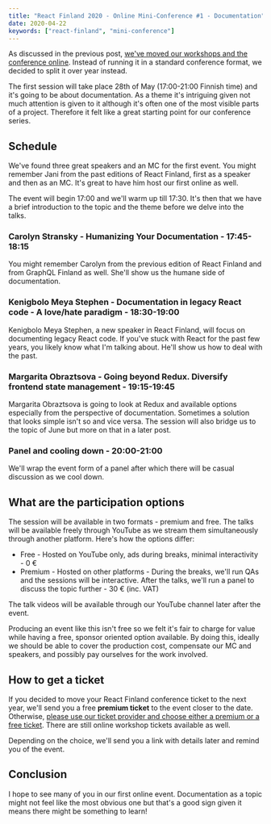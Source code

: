 ```yaml
---
title: "React Finland 2020 - Online Mini-Conference #1 - Documentation"
date: 2020-04-22
keywords: ["react-finland", "mini-conference"]
---
```


As discussed in the previous post, [we've moved our workshops and the conference online](/blog/rf-2020-online-workshops/). Instead of running it in a standard conference format, we decided to split it over year instead.

The first session will take place 28th of May (17:00-21:00 Finnish time) and it's going to be about documentation. As a theme it's intriguing given not much attention is given to it although it's often one of the most visible parts of a project. Therefore it felt like a great starting point for our conference series.

## Schedule

We've found three great speakers and an MC for the first event. You might remember Jani from the past editions of React Finland, first as a speaker and then as an MC. It's great to have him host our first online as well.

The event will begin 17:00 and we'll warm up till 17:30. It's then that we have a brief introduction to the topic and the theme before we delve into the talks.

### Carolyn Stransky - Humanizing Your Documentation - 17:45-18:15

You might remember Carolyn from the previous edition of React Finland and from GraphQL Finland as well. She'll show us the humane side of documentation.

### Kenigbolo Meya Stephen - Documentation in legacy React code - A love/hate paradigm - 18:30-19:00

Kenigbolo Meya Stephen, a new speaker in React Finland, will focus on documenting legacy React code. If you've stuck with React for the past few years, you likely know what I'm talking about. He'll show us how to deal with the past.

### Margarita Obraztsova - Going beyond Redux. Diversify frontend state management - 19:15-19:45

Margarita Obraztsova is going to look at Redux and available options especially from the perspective of documentation. Sometimes a solution that looks simple isn't so and vice versa. The session will also bridge us to the topic of June but more on that in a later post.

### Panel and cooling down - 20:00-21:00

We'll wrap the event form of a panel after which there will be casual discussion as we cool down.

## What are the participation options

The session will be available in two formats - premium and free. The talks will be available freely through YouTube as we stream them simultaneously through another platform. Here's how the options differ:

- Free - Hosted on YouTube only, ads during breaks, minimal interactivity - 0 €
- Premium - Hosted on other platforms - During the breaks, we'll run QAs and the sessions will be interactive. After the talks, we'll run a panel to discuss the topic further - 30 € (inc. VAT)

The talk videos will be available through our YouTube channel later after the event.

Producing an event like this isn't free so we felt it's fair to charge for value while having a free, sponsor oriented option available. By doing this, ideally we should be able to cover the production cost, compensate our MC and speakers, and possibly pay ourselves for the work involved.

## How to get a ticket

If you decided to move your React Finland conference ticket to the next year, we'll send you a free **premium ticket** to the event closer to the date. Otherwise, [please use our ticket provider and choose either a premium or a free ticket](https://fienta.com/react-finland-2020?e8677b7f3a2f2d38052763b8d1cd9117). There are still online workshop tickets available as well.

Depending on the choice, we'll send you a link with details later and remind you of the event.

## Conclusion

I hope to see many of you in our first online event. Documentation as a topic might not feel like the most obvious one but that's a good sign given it means there might be something to learn!
